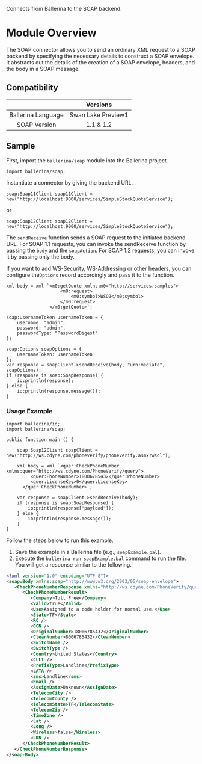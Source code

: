 Connects from Ballerina to the SOAP backend. 

# Module Overview

The SOAP connector allows you to send an ordinary XML request to a SOAP backend by specifying the necessary details to
construct a SOAP envelope. It abstracts out the details of the creation of a SOAP envelope, headers, and the body in a
SOAP message.

## Compatibility
|                          |      Versions      |
|:------------------------:|:------------------:|
| Ballerina Language       | Swan Lake Preview1 |
| SOAP Version             | 1.1 & 1.2          |

## Sample

First, import the `ballerina/soap` module into the Ballerina project.
```ballerina
import ballerina/soap;
```

Instantiate a connector by giving the backend URL.
```ballerina
soap:Soap11Client soap11Client = new("http://localhost:9000/services/SimpleStockQuoteService");
```  
or
```ballerina
soap:Soap12Client soap12Client = new("http://localhost:9000/services/SimpleStockQuoteService");
```

The `sendReceive` function sends a SOAP request to the initiated backend URL. For SOAP 1.1 requests, you can invoke the sendReceive function by passing the `body` and the `soapAction`. For SOAP 1.2 requests, you can invoke it by passing only the body. 

If you want to add WS-Security, WS-Addressing or other headers, you can configure the`Options` record accordingly and pass it to the function. 
```ballerina
xml body = xml `<m0:getQuote xmlns:m0="http://services.samples">
                    <m0:request>
                        <m0:symbol>WSO2</m0:symbol>
                    </m0:request>
                </m0:getQuote>`;

soap:UsernameToken usernameToken = {
    username: "admin",
    password: "admin",
    passwordType: "PasswordDigest"
};

soap:Options soapOptions = {
    usernameToken: usernameToken
};
var response = soapClient->sendReceive(body, "urn:mediate", soapOptions);
if (response is soap:SoapResponse) {
    io:println(response);
} else {
    io:println(response.message());
}
```

### Usage Example

```ballerina
import ballerina/io;
import ballerina/soap;
  
public function main () {

    soap:Soap12Client soapClient = new("http://ws.cdyne.com/phoneverify/phoneverify.asmx?wsdl");

    xml body = xml `<quer:CheckPhoneNumber xmlns:quer="http://ws.cdyne.com/PhoneVerify/query"> 
         <quer:PhoneNumber>18006785432</quer:PhoneNumber>
         <quer:LicenseKey>0</quer:LicenseKey>
      </quer:CheckPhoneNumber>`;

    var response = soapClient->sendReceive(body);
    if (response is soap:SoapResponse) {
        io:println(response["payload"]);
    } else {
        io:println(response.message());
    }    
}
```

Follow the steps below to run this example.

1. Save the example in a Ballerina file (e.g., `soapExample.bal`).
2. Execute the `ballerina run soapExample.bal` command to run the file.
You will get a response similar to the following.

```xml
<?xml version="1.0" encoding="UTF-8"?>
<soap:Body xmlns:soap="http://www.w3.org/2003/05/soap-envelope">
   <CheckPhoneNumberResponse xmlns="http://ws.cdyne.com/PhoneVerify/query">
      <CheckPhoneNumberResult>
         <Company>Toll Free</Company>
         <Valid>true</Valid>
         <Use>Assigned to a code holder for normal use.</Use>
         <State>TF</State>
         <RC />
         <OCN />
         <OriginalNumber>18006785432</OriginalNumber>
         <CleanNumber>8006785432</CleanNumber>
         <SwitchName />
         <SwitchType />
         <Country>United States</Country>
         <CLLI />
         <PrefixType>Landline</PrefixType>
         <LATA />
         <sms>Landline</sms>
         <Email />
         <AssignDate>Unknown</AssignDate>
         <TelecomCity />
         <TelecomCounty />
         <TelecomState>TF</TelecomState>
         <TelecomZip />
         <TimeZone />
         <Lat />
         <Long />
         <Wireless>false</Wireless>
         <LRN />
      </CheckPhoneNumberResult>
   </CheckPhoneNumberResponse>
</soap:Body>
```
